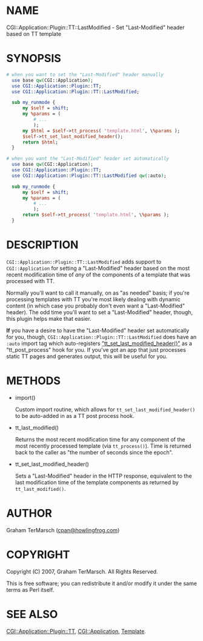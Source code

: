 # NAME

CGI::Application::Plugin::TT::LastModified - Set "Last-Modified" header based on TT template

# SYNOPSIS

```perl
# when you want to set the "Last-Modified" header manually
  use base qw(CGI::Application);
  use CGI::Application::Plugin::TT;
  use CGI::Application::Plugin::TT::LastModified;

  sub my_runmode {
      my $self = shift;
      my %params = (
          # ...
          );
      my $html = $self->tt_process( 'template.html', \%params );
      $self->tt_set_last_modified_header();
      return $html;
  }

# when you want the "Last-Modified" header set automatically
  use base qw(CGI::Application);
  use CGI::Application::Plugin::TT;
  use CGI::Application::Plugin::TT::LastModified qw(:auto);

  sub my_runmode {
      my $self = shift;
      my %params = (
          # ...
          );
      return $self->tt_process( 'template.html', \%params );
  }
```

# DESCRIPTION

`CGI::Application::Plugin::TT::LastModified` adds support to
`CGI::Application` for setting a "Last-Modified" header based on the most
recent modification time of _any_ of the components of a template that was
processed with TT.

Normally you'll want to call it manually, on as "as needed" basis; if you're
processing templates with TT you're most likely dealing with dynamic content
(in which case you probably don't even want a "Last-Modified" header).  The odd
time you'll want to set a "Last-Modified" header, though, this plugin helps
make that easier.

**If** you have a desire to have the "Last-Modified" header set automatically
for you, though, `CGI::Application::Plugin::TT::LastModified` does have an
`:auto` import tag which auto-registers ["tt\_set\_last\_modified\_header()"](#tt_set_last_modified_header) as a
"tt\_post\_process" hook for you.  If you've got an app that just processes
static TT pages and generates output, this will be useful for you.

# METHODS

- import()

    Custom import routine, which allows for `tt_set_last_modified_header()` to
    be auto-added in as a TT post process hook.

- tt\_last\_modified()

    Returns the most recent modification time for any component of the most
    recently processed template (via `tt_process()`). Time is returned back to
    the caller as "the number of seconds since the epoch".

- tt\_set\_last\_modified\_header()

    Sets a "Last-Modified" header in the HTTP response, equivalent to the last
    modification time of the template components as returned by
    `tt_last_modified()`.

# AUTHOR

Graham TerMarsch (cpan@howlingfrog.com)

# COPYRIGHT

Copyright (C) 2007, Graham TerMarsch.  All Rights Reserved.

This is free software; you can redistribute it and/or modify it under the same
terms as Perl itself.

# SEE ALSO

[CGI::Application::Plugin::TT](https://metacpan.org/pod/CGI%3A%3AApplication%3A%3APlugin%3A%3ATT),
[CGI::Application](https://metacpan.org/pod/CGI%3A%3AApplication),
[Template](https://metacpan.org/pod/Template).
